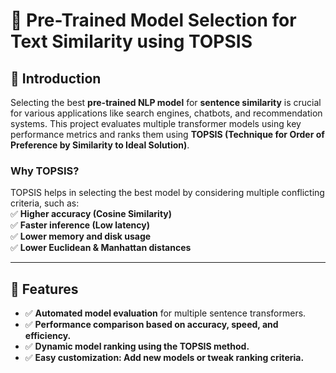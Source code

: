 # 🚀 Pre-Trained Model Selection for Text Similarity using TOPSIS  

## 📌 Introduction  
Selecting the best **pre-trained NLP model** for **sentence similarity** is crucial for various applications like search engines, chatbots, and recommendation systems. This project evaluates multiple transformer models using key performance metrics and ranks them using **TOPSIS (Technique for Order of Preference by Similarity to Ideal Solution)**.

### **Why TOPSIS?**  
TOPSIS helps in selecting the best model by considering multiple conflicting criteria, such as:  
✅ **Higher accuracy (Cosine Similarity)**  
✅ **Faster inference (Low latency)**  
✅ **Lower memory and disk usage**  
✅ **Lower Euclidean & Manhattan distances**  

---

## 🎯 Features  
- ✅ **Automated model evaluation** for multiple sentence transformers.  
- ✅ **Performance comparison based on accuracy, speed, and efficiency.**  
- ✅ **Dynamic model ranking using the TOPSIS method.**  
- ✅ **Easy customization: Add new models or tweak ranking criteria.**  
